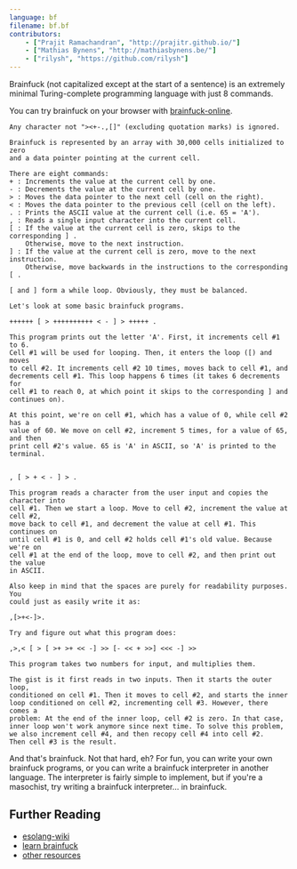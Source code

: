 ```yaml
---
language: bf
filename: bf.bf
contributors:
    - ["Prajit Ramachandran", "http://prajitr.github.io/"]
    - ["Mathias Bynens", "http://mathiasbynens.be/"]
    - ["rilysh", "https://github.com/rilysh"]
---
```


Brainfuck (not capitalized except at the start of a sentence) is an extremely
minimal Turing-complete programming language with just 8 commands.

You can try brainfuck on your browser with [brainfuck-online](https://copy.sh/brainfuck/).

```bf
Any character not "><+-.,[]" (excluding quotation marks) is ignored.

Brainfuck is represented by an array with 30,000 cells initialized to zero
and a data pointer pointing at the current cell.

There are eight commands:
+ : Increments the value at the current cell by one.
- : Decrements the value at the current cell by one.
> : Moves the data pointer to the next cell (cell on the right).
< : Moves the data pointer to the previous cell (cell on the left).
. : Prints the ASCII value at the current cell (i.e. 65 = 'A').
, : Reads a single input character into the current cell.
[ : If the value at the current cell is zero, skips to the corresponding ] .
    Otherwise, move to the next instruction.
] : If the value at the current cell is zero, move to the next instruction.
    Otherwise, move backwards in the instructions to the corresponding [ .

[ and ] form a while loop. Obviously, they must be balanced.

Let's look at some basic brainfuck programs.

++++++ [ > ++++++++++ < - ] > +++++ .

This program prints out the letter 'A'. First, it increments cell #1 to 6.
Cell #1 will be used for looping. Then, it enters the loop ([) and moves
to cell #2. It increments cell #2 10 times, moves back to cell #1, and
decrements cell #1. This loop happens 6 times (it takes 6 decrements for
cell #1 to reach 0, at which point it skips to the corresponding ] and
continues on).

At this point, we're on cell #1, which has a value of 0, while cell #2 has a
value of 60. We move on cell #2, increment 5 times, for a value of 65, and then
print cell #2's value. 65 is 'A' in ASCII, so 'A' is printed to the terminal.


, [ > + < - ] > .

This program reads a character from the user input and copies the character into
cell #1. Then we start a loop. Move to cell #2, increment the value at cell #2,
move back to cell #1, and decrement the value at cell #1. This continues on
until cell #1 is 0, and cell #2 holds cell #1's old value. Because we're on
cell #1 at the end of the loop, move to cell #2, and then print out the value
in ASCII.

Also keep in mind that the spaces are purely for readability purposes. You
could just as easily write it as:

,[>+<-]>.

Try and figure out what this program does:

,>,< [ > [ >+ >+ << -] >> [- << + >>] <<< -] >>

This program takes two numbers for input, and multiplies them.

The gist is it first reads in two inputs. Then it starts the outer loop,
conditioned on cell #1. Then it moves to cell #2, and starts the inner
loop conditioned on cell #2, incrementing cell #3. However, there comes a
problem: At the end of the inner loop, cell #2 is zero. In that case,
inner loop won't work anymore since next time. To solve this problem,
we also increment cell #4, and then recopy cell #4 into cell #2.
Then cell #3 is the result.
```

And that's brainfuck. Not that hard, eh? For fun, you can write your own
brainfuck programs, or you can write a brainfuck interpreter in another
language. The interpreter is fairly simple to implement, but if you're a
masochist, try writing a brainfuck interpreter… in brainfuck.

## Further Reading
 * [esolang-wiki](https://esolangs.org/wiki/Brainfuck)
 * [learn brainfuck](http://cydathria.com/bf/brainfuck.html)
 * [other resources](http://www.muppetlabs.com/~breadbox/bf/)
